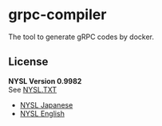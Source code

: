 # grpc-compiler

The tool to generate gRPC codes by docker.

## License

__NYSL Version 0.9982__  
See [NYSL.TXT](./NYSL.TXT)

* [NYSL Japanese](http://www.kmonos.net/nysl/)
* [NYSL English](http://www.kmonos.net/nysl/index.en.html)
